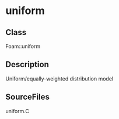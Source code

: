 # uniform 
## Class
Foam::uniform

## Description
Uniform/equally-weighted distribution model

## SourceFiles
uniform.C

